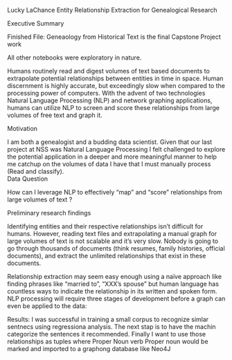 Lucky LaChance
Entity Relationship Extraction for Genealogical Research 

Executive Summary 

Finished File:  Geneaology from Historical Text is the final Capstone Project work

All other notebooks were exploratory in nature.



Humans routinely read and digest volumes of text based documents to extrapolate potential relationships between entities in time in space.  Human discernment is highly accurate, but exceedingly slow when compared to the processing power of computers.  With the advent of two technologies Natural Language Processing (NLP) and network graphing applications, humans can utilize NLP to screen and score these relationships from large volumes of free text and graph it.  

Motivation

I am both a genealogist and a budding data scientist.  Given that our last project at NSS was Natural Language Processing I felt challenged to explore the potential application in a deeper and more meaningful manner to help me catchup on the volumes of data I have that I must manually process (Read and classify).  
Data Question

How can I leverage NLP to effectively “map” and “score” relationships from large volumes of text ?

Preliminary research findings

 Identifying entities and their respective relationships isn’t difficult for humans. However, reading text files and extrapolating a manual graph for large volumes of text is not scalable and it’s very slow. Nobody is going to go through thousands of documents (think resumes, family histories, official documents), and extract the unlimited relationships that exist in these documents.
 
Relationship extraction may seem easy enough using a naïve approach like finding phrases like “married to”, “XXX’s spouse” but human language has countless ways to indicate the relationship in its written and spoken form.  NLP processing will require three stages of development before a graph can even be applied to the data:

Results:  I was successful in training a small corpus to recognize simlar sentnecs using regressiona analysis.  The next stap is to have the machin categorize the sentences it recommended.  Finally I want to use those relationships as tuples where Proper Noun verb Proper noun would be marked and imported to a graphong database like Neo4J